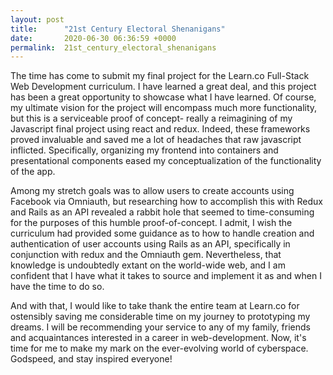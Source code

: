 ```yaml
---
layout: post
title:      "21st Century Electoral Shenanigans"
date:       2020-06-30 06:36:59 +0000
permalink:  21st_century_electoral_shenanigans
---
```



The time has come to submit my final project for the Learn.co Full-Stack Web Development curriculum. I have learned a great deal, and this project has been a great opportunity to showcase what I have learned. Of course, my ultimate vision for the project will encompass much more functionality, but this is a serviceable proof of concept- really a reimagining of my Javascript final project using react and redux. Indeed, these frameworks proved invaluable and saved me a lot of headaches that raw javascript inflicted. Specifically, organizing my frontend into containers and presentational components eased my conceptualization of the functionality of the app. 

Among my stretch goals was to allow users to create accounts using Facebook via Omniauth, but researching how to accomplish this with Redux and Rails as an API revealed a rabbit hole that seemed to time-consuming for the purposes of this humble proof-of-concept. I admit, I wish the curriculum had provided some guidance as to how to handle creation and authentication of user accounts using Rails as an API, specifically in conjunction with redux and the Omniauth gem. Nevertheless, that knowledge is undoubtedly extant on the world-wide web, and I am confident that I have what it takes to source and implement it as and when I have the time to do so. 

And with that, I would like to take thank the entire team at Learn.co for ostensibly saving me considerable time on my journey to prototyping my dreams. I will be recommending your service to any of my family, friends and acquaintances interested in a career in web-development. Now, it's time for me to make my mark on the ever-evolving world of cyberspace. Godspeed, and stay inspired everyone!
